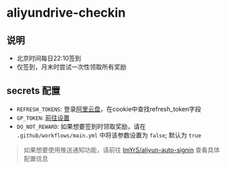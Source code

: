 # aliyundrive-checkin

## 说明
- 北京时间每日22:10签到
- 仅签到，月末时尝试一次性领取所有奖励

## secrets 配置
- `REFRESH_TOKENS`: 登录[阿里云盘](https://www.aliyundrive.com/drive)，在cookie中查找refresh_token字段
- `GP_TOKEN`: [前往设置](https://github.com/settings/tokens)
- `DO_NOT_REWARD`: 如果想要签到时领取奖励，请在 `.github/workflows/main.yml` 中将该参数设置为 `false`; 默认为 `true`
> 如果想要使用推送通知功能，请前往 [ImYrS/aliyun-auto-signin](https://github.com/ImYrS/aliyun-auto-signin/blob/main/How-To-Use-Action.md) 查看具体配置信息
